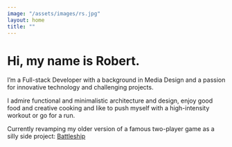 ```yaml
---
image: "/assets/images/rs.jpg"
layout: home
title: ""
---
```


# Hi, my name is Robert.

I’m a Full-stack Developer with a background in Media&nbsp;Design and a passion for innovative technology and
challenging projects.

I admire functional and minimalistic architecture and design, enjoy good food and creative cooking and like to push
myself with a high-intensity workout or go for a run.

Currently revamping my older version of a famous two-player game as a silly side project: <a href="http://battleship-dev-web-app.s3-website.eu-central-1.amazonaws.com">Battleship</a>
